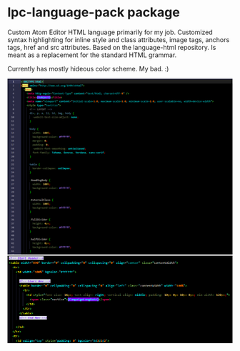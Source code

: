 # lpc-language-pack package

Custom Atom Editor HTML language primarily for my job. Customized syntax highlighting for inline style and class attributes, image tags, anchors tags, href and src attributes. Based on the language-html repository. Is meant as a replacement for the standard HTML grammar.

Currently has mostly hideous color scheme. My bad. :)

![lpc-language-pack](https://raw.githubusercontent.com/BRiL1201/lpc-language-pack/master/screenshots/Screenshot1.PNG)
![lpc-language-pack](https://raw.githubusercontent.com/BRiL1201/lpc-language-pack/master/screenshots/Screenshot2.PNG)

